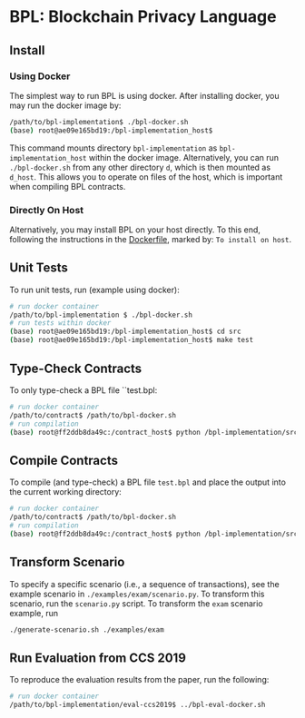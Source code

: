 # BPL: Blockchain Privacy Language

## Install

### Using Docker

The simplest way to run BPL is using docker. After installing docker, you may
run the docker image by:

```bash
/path/to/bpl-implementation$ ./bpl-docker.sh
(base) root@ae09e165bd19:/bpl-implementation_host$
```

This command mounts directory `bpl-implementation` as `bpl-implementation_host`
within the docker image. Alternatively, you can run `./bpl-docker.sh` from any
other directory `d`, which is then mounted as `d_host`. This allows you to
operate on files of the host, which is important when compiling BPL contracts.

### Directly On Host

Alternatively, you may install BPL on your host directly. To this end, following
the instructions in the [Dockerfile](./install/Dockerfile), marked by: `To
install on host`.

## Unit Tests

To run unit tests, run (example using docker):

```bash
# run docker container
/path/to/bpl-implementation $ ./bpl-docker.sh
# run tests within docker
(base) root@ae09e165bd19:/bpl-implementation_host$ cd src
(base) root@ae09e165bd19:/bpl-implementation_host$ make test
```

## Type-Check Contracts

To only type-check a BPL file ``test.bpl:

```bash
# run docker container
/path/to/contract$ /path/to/bpl-docker.sh
# run compilation
(base) root@ff2ddb8da49c:/contract_host$ python /bpl-implementation/src/main.py test.bpl --type-check
```

## Compile Contracts

To compile (and type-check) a BPL file `test.bpl` and place the output into the
current working directory:

```bash
# run docker container
/path/to/contract$ /path/to/bpl-docker.sh
# run compilation
(base) root@ff2ddb8da49c:/contract_host$ python /bpl-implementation/src/main.py test.bpl
```

## Transform Scenario

To specify a specific scenario (i.e., a sequence of transactions), see the
example scenario in `./examples/exam/scenario.py`. To transform this scenario,
run the `scenario.py` script. To transform the `exam` scenario example, run

```bash
./generate-scenario.sh ./examples/exam
```

## Run Evaluation from CCS 2019

To reproduce the evaluation results from the paper, run the following:

```bash
# run docker container
/path/to/bpl-implementation/eval-ccs2019$ ../bpl-eval-docker.sh
```

